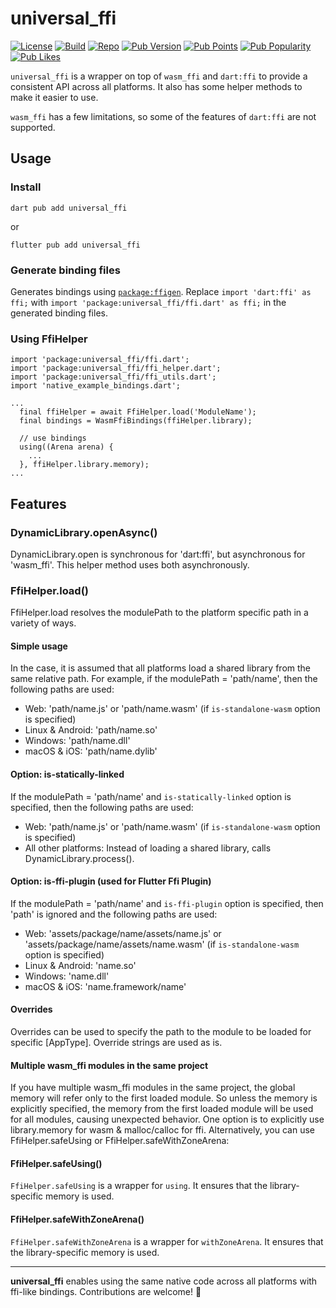 # universal_ffi

[![License]](LICENSE)
[![Build]][build_url]
[![Repo]](https://github.com/vm75/native.ffi/tree/main/universal_ffi)
[![Pub Version](https://img.shields.io/pub/v/universal_ffi)](https://pub.dev/packages/universal_ffi)
[![Pub Points](https://img.shields.io/pub/points/universal_ffi)](https://pub.dev/packages/universal_ffi/score)
[![Pub Popularity](https://img.shields.io/pub/popularity/universal_ffi)](https://pub.dev/packages/universal_ffi/score)
[![Pub Likes](https://img.shields.io/pub/likes/universal_ffi)](https://pub.dev/packages/universal_ffi/score)

`universal_ffi` is a wrapper on top of `wasm_ffi` and `dart:ffi` to provide a consistent API across all platforms.
It also has some helper methods to make it easier to use.

`wasm_ffi` has a few limitations, so some of the features of `dart:ffi` are not supported.

## Usage

### Install
```
dart pub add universal_ffi
```

or
```
flutter pub add universal_ffi
```

### Generate binding files
Generates bindings using [`package:ffigen`](https://pub.dev/packages/ffigen).
Replace `import 'dart:ffi' as ffi;` with `import 'package:universal_ffi/ffi.dart' as ffi;` in the generated binding files.

### Using FfiHelper
```
import 'package:universal_ffi/ffi.dart';
import 'package:universal_ffi/ffi_helper.dart';
import 'package:universal_ffi/ffi_utils.dart';
import 'native_example_bindings.dart';

...
  final ffiHelper = await FfiHelper.load('ModuleName');
  final bindings = WasmFfiBindings(ffiHelper.library);

  // use bindings
  using((Arena arena) {
    ...
  }, ffiHelper.library.memory);
...
```

## Features

### DynamicLibrary.openAsync()
DynamicLibrary.open is synchronous for 'dart:ffi', but asynchronous for 'wasm_ffi'. This helper method uses both asynchronously.

### FfiHelper.load()
FfiHelper.load resolves the modulePath to the platform specific path in a variety of ways.

#### Simple usage
In the case, it is assumed that all platforms load a shared library from the same relative path.
For example, if the modulePath = 'path/name', then the following paths are used:
- Web: 'path/name.js' or 'path/name.wasm' (if `is-standalone-wasm` option is specified)
- Linux & Android: 'path/name.so'
- Windows: 'path/name.dll'
- macOS & iOS: 'path/name.dylib'

#### Option: is-statically-linked
If the modulePath = 'path/name' and `is-statically-linked` option is specified, then the following paths are used:
- Web: 'path/name.js' or 'path/name.wasm' (if `is-standalone-wasm` option is specified)
- All other platforms: Instead of loading a shared library, calls DynamicLibrary.process().

#### Option: is-ffi-plugin (used for Flutter Ffi Plugin)
If the modulePath = 'path/name' and `is-ffi-plugin` option is specified, then 'path' is ignored and the following paths are used:
- Web: 'assets/package/name/assets/name.js' or 'assets/package/name/assets/name.wasm' (if `is-standalone-wasm` option is specified)
- Linux & Android: 'name.so'
- Windows: 'name.dll'
- macOS & iOS: 'name.framework/name'

#### Overrides
Overrides can be used to specify the path to the module to be loaded for specific [AppType].
Override strings are used as is.

#### Multiple wasm_ffi modules in the same project
If you have multiple wasm_ffi modules in the same project, the global memory will refer only to the first loaded module.
So unless the memory is explicitly specified, the memory from the first loaded module will be used for all modules, causing unexpected behavior.
One option is to explicitly use library.memory for wasm & malloc/calloc for ffi.
Alternatively, you can use FfiHelper.safeUsing or FfiHelper.safeWithZoneArena:

#### FfiHelper.safeUsing()
`FfiHelper.safeUsing` is a wrapper for `using`. It ensures that the library-specific memory is used.

#### FfiHelper.safeWithZoneArena()
`FfiHelper.safeWithZoneArena` is a wrapper for `withZoneArena`. It ensures that the library-specific memory is used.

---

**universal_ffi** enables using the same native code across all platforms with ffi-like bindings. Contributions are welcome! 🚀

[license_url]: https://github.com/vm75/native.ffi/blob/main/LICENSE
[build_url]: https://github.com/vm75/native.ffi/actions

[License]: https://img.shields.io/badge/license-MIT-blue.svg
[Build]: https://img.shields.io/github/actions/workflow/status/vm75/native.ffi/.github/workflows/publish.yml?branch=main
[Repo]: https://img.shields.io/badge/github-gray?style=flat&logo=Github
